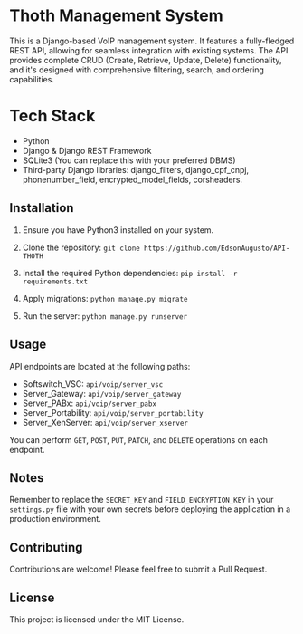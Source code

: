 # Thoth Management System

This is a Django-based VoIP management system. It features a fully-fledged REST API, allowing for seamless integration with existing systems. The API provides complete CRUD (Create, Retrieve, Update, Delete) functionality, and it's designed with comprehensive filtering, search, and ordering capabilities.

#   Tech Stack
-   Python
-   Django & Django REST Framework
-   SQLite3 (You can replace this with your preferred DBMS)
-   Third-party Django libraries: django_filters, django_cpf_cnpj, phonenumber_field, encrypted_model_fields, corsheaders.

## Installation

1.  Ensure you have Python3 installed on your system.
    
2.  Clone the repository:
`git clone https://github.com/EdsonAugusto/API-THOTH`

3.  Install the required Python dependencies:
    `pip install -r requirements.txt`
    
4.  Apply migrations:
    `python manage.py migrate`
    
 5.  Run the server:
    `python manage.py runserver`

## Usage

API endpoints are located at the following paths:

-   Softswitch_VSC: `api/voip/server_vsc`
-   Server_Gateway: `api/voip/server_gateway`
-   Server_PABx: `api/voip/server_pabx`
-   Server_Portability: `api/voip/server_portability`
-   Server_XenServer: `api/voip/server_xserver`

You can perform `GET`, `POST`, `PUT`, `PATCH`, and `DELETE` operations on each endpoint.

## Notes

Remember to replace the `SECRET_KEY` and `FIELD_ENCRYPTION_KEY` in your `settings.py` file with your own secrets before deploying the application in a production environment.

## Contributing

Contributions are welcome! Please feel free to submit a Pull Request.

## License

This project is licensed under the MIT License.

